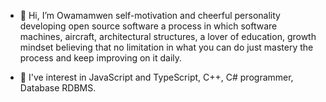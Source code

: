 - 👋 Hi, I’m Owamamwen self-motivation and cheerful personality developing open source software a 
process in which software machines, aircraft, architectural structures, a lover of education, growth mindset 
believing that no limitation in what you can do just mastery the process and keep improving on it daily.


- 👀 I've interest in JavaScript and TypeScript, C++, C# programmer, Database RDBMS.
